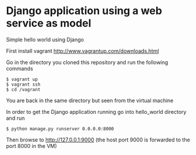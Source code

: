 Django application using a web service as model
===============================================

Simple hello world using Django

First install vagrant http://www.vagrantup.com/downloads.html

Go in the directory you cloned this repository and run the following commands

    $ vagrant up
    $ vagrant ssh
    $ cd /vagrant

You are back in the same directory but seen from the virtual machine

In order to get the Django application running go into hello_world directory and run

    $ python manage.py runserver 0.0.0.0:8000

Then browse to http://127.0.0.1:9000   (the host port 9000 is forwarded to the port 8000 in the VM)
